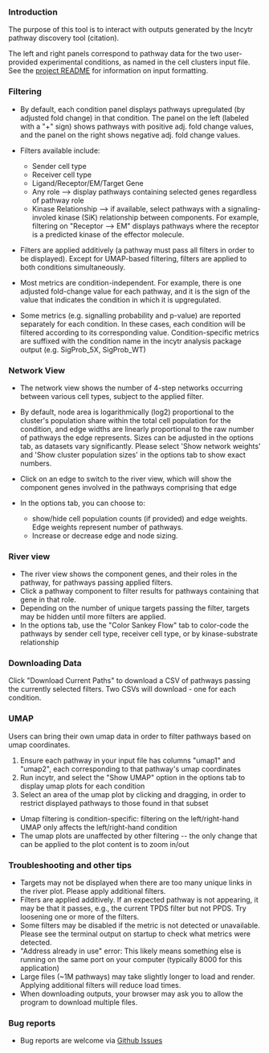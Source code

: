 ### Introduction

The purpose of this tool is to interact with outputs generated by the Incytr pathway discovery tool (citation). 

The left and right panels correspond to pathway data for the two user-provided experimental conditions, as named in the cell clusters input file. See the [project README](https://github.com/cellsignal/incytr-viz/blob/main/README.md) for information on input formatting.

### Filtering

- By default, each condition panel displays pathways upregulated (by adjusted fold change) in that condition. The panel on the left (labeled with a "+" sign) shows pathways with positive adj. fold change values, and the panel on the right shows negative adj. fold change values. 

- Filters available include:

  - Sender cell type
  - Receiver cell type
  - Ligand/Receptor/EM/Target Gene
  - Any role --> display pathways containing selected genes regardless of pathway role
  - Kinase Relationship --> if available, select pathways with a signaling-involed kinase (SiK) relationship between components. For example, filtering on "Receptor --> EM" displays pathways where the receptor is a predicted kinase of the effector molecule.
  
- Filters are applied additively (a pathway must pass all filters in order to be displayed). Except for UMAP-based filtering, filters are applied to both conditions simultaneously. 

- Most metrics are condition-independent. For example, there is one adjusted fold-change value for each pathway, and it is the sign of the value that indicates the condition in which it is upgregulated.

- Some metrics (e.g. signalling probability and p-value) are reported separately for each condition. In these cases, each condition will be filtered according to its corresponding value. Condition-specific metrics are suffixed with the condition name in the incytr analysis package output (e.g. SigProb_5X, SigProb_WT)


### Network View

- The network view shows the number of 4-step networks occurring between various cell types, subject to the applied filter.
- By default, node area is logarithmically (log2) proportional to the cluster's population share within the total cell population for the condition, and edge widths are linearly proportional to the raw number of pathways the edge represents. Sizes can be adjusted in the options tab, as datasets vary significantly. Please select 'Show network weights' and 'Show cluster population sizes' in the options tab to show exact numbers.

- Click on an edge to switch to the river view, which will show the component genes involved in the pathways comprising that edge

- In the options tab, you can choose to:
  - show/hide cell population counts (if provided) and edge weights. Edge weights represent number of pathways.
  - Increase or decrease edge and node sizing. 

### River view

- The river view shows the component genes, and their roles in the pathway, for pathways passing applied filters.
- Click a pathway component to filter results for pathways containing that gene in that role.
- Depending on the number of unique targets passing the filter, targets may be hidden until more filters are applied.
- In the options tab, use the "Color Sankey Flow" tab to color-code the pathways by sender cell type, receiver cell type, or by kinase-substrate relationship

### Downloading Data

Click "Download Current Paths" to download a CSV of pathways passing the currently selected filters. Two CSVs will download - one for each condition. 


### UMAP

Users can bring their own umap data in order to filter pathways based on umap coordinates.

1. Ensure each pathway in your input file has columns "umap1" and "umap2", each corresponding to that pathway's umap coordinates
2. Run incytr, and select the "Show UMAP" option in the options tab to display umap plots for each condition
3. Select an area of the umap plot by clicking and dragging, in order to restrict displayed pathways to those found in that subset

- Umap filtering is condition-specific: filtering on the left/right-hand UMAP only affects the left/right-hand condition
- The umap plots are unaffected by other filtering -- the only change that can be applied to the plot content is to zoom in/out


### Troubleshooting and other tips

- Targets may not be displayed when there are too many unique links in the river plot. Please apply additional filters.
- Filters are applied additively. If an expected pathway is not appearing, it may be that it passes, e.g.,  the current TPDS filter but not PPDS. Try loosening one or more of the filters.
- Some filters may be disabled if the metric is not detected or unavailable. Please see the terminal output on startup to check what metrics were detected.
- "Address already in use" error: This likely means something else is running on the same port on your computer (typically 8000 for this application) 
- Large files (~1M pathways) may take slightly longer to load and render. Applying additional filters will reduce load times. 
- When downloading outputs, your browser may ask you to allow the program to download multiple files.

### Bug reports
- Bug reports are welcome via [Github Issues](https://github.com/cellsignal/incytr-viz/issues)
